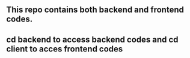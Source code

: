 ## This repo contains both backend and frontend codes.

## cd backend to access backend codes and cd client to acces frontend codes
